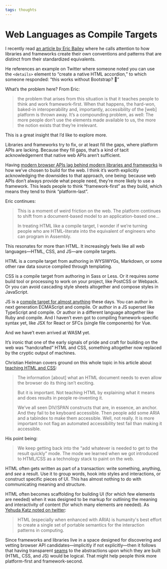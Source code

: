 ```yaml
---
tags: thoughts
---
```


# Web Languages as Compile Targets

I recently read [an article by Eric Bailey](https://ericwbailey.design/writing/open-ui-and-implicit-parent-child-relationships-in-html/) where he calls attention to how libraries and frameworks create their own conventions and patterns that are distinct from their standardized equivalents. 

He references an example on Twitter where someone noted you can use the `<details>` element to “create a native HTML accordion,” to which someone responded: “this works without Bootstrap? 🤯”

What’s the problem here? From Eric:

> the problem that arises from this situation is that it teaches people to think and work framework-first. When that happens, the hard-won, baked-in interoperability and, importantly, accessibility of the [web] platform is thrown away. It’s a compounding problem, as well: The more people don’t use the elements made available to us, the more the notion exists that they’re irrelevant.

This is a great insight that I’d like to explore more.

Libraries and frameworks try to fix, or at least fill the gaps, where platform APIs are lacking. Because they fill gaps, that’s a kind of tacit acknowledgement that native web APIs aren’t sufficient. 

Having [modern browser APIs lag behind modern libraries and frameworks](https://blog.jim-nielsen.com/2019/yesterdays-questions-answered-in-todays-platform-apis/) is how we’ve chosen to build for the web. I think it’s worth explicitly acknowledging the downsides to that approach, one being: because web APIs don’t always provide what people need, they’re more likely to use a framework. This leads people to think “framework-first” as they build, which means they tend to think “platform-last”. 

Eric continues:

> This is a moment of weird friction on the web. The platform continues to shift from a document-based model to an application-based one...
> 
> In treating HTML like a compile target, I wonder if we’re turning people who are HTML-literate into the equivalent of engineers who can program in Assembly.

This resonates for more than HTML. It increasingly feels like all web languages—HTML, CSS, and JS—are compile targets.

HTML is a compile target from authoring in WYSIWYGs, Markdown, or some other raw data source compiled through templating.

CSS is a compile target from authoring in Sass or Less. Or it requires _some_ build tool or processing to work on your project, like PostCSS or Webpack. Or you can avoid cascading style sheets altogether and compose styles in JavaScript.

JS is a [compile target for almost anything](https://github.com/jashkenas/coffeescript/wiki/List-of-languages-that-compile-to-JS) these days. You can author in next generation ECMAScript and compile. Or author in a JS superset like TypeScript and compile. Or author in a different language altogether like Ruby and compile. And I haven’t even got to compiling framework-specific syntax yet, like JSX for React or SFCs (single file components) for Vue.

And we have’t even arrived at WASM yet.

It’s ironic that one of the early signals of pride and craft for building on the web was “handcrafted” HTML and CSS, something altogether now replaced by the cryptic output of machines.

Christian Hielman covers ground on this whole topic in his article about [teaching HTML and CSS](https://christianheilmann.com/2021/01/21/teaching-html-and-css/):

> The information [about] what an HTML document needs to even allow the browser do its thing isn’t exciting.
>
> But it is important. Not teaching HTML by explaining what it means and does results in people re-inventing it.
>
> We’ve all seen DIV/SPAN constructs that are, in essence, an anchor. And they fail to be keyboard accessible. Then people add some ARIA and a tabindex to make them accessible. Well, not really. It is more important to not flag an automated accessibility test fail than making it accessible.

His point being:

> We keep getting back into the “add whatever is needed to get to the result quickly” mode. The mode we learned when we got introduced to HTML/CSS as a technology stack to paint on the web.

HTML often gets written as part of a transaction: write something, anything, and _see_ a result. Use it to group words, hook into styles and interactions, or construct specific pieces of UI. This has almost nothing to do with communicating meaning and structure.

HTML often becomes scaffolding for building UI (for which few elements are needed) when it was designed to be markup for outlining the meaning and interactivity of content (for which many elements are needed). As [Yehuda Katz noted on twitter](https://twitter.com/wycats/status/1376963953054547970?s=20):

> HTML (especially when enhanced with ARIA) is humanity's best effort to create a single set of portable semantics for the interaction patterns in computing.

Since frameworks and libraries live in a space designed for discovering and vetting browser API candidates—implicitly if not explicitly—then it follows that having transparent [seams](https://adactio.com/journal/6786) to the abstractions upon which they are built (HTML, CSS, and JS) would be logical. That might help people think more platform-first and framework-second.